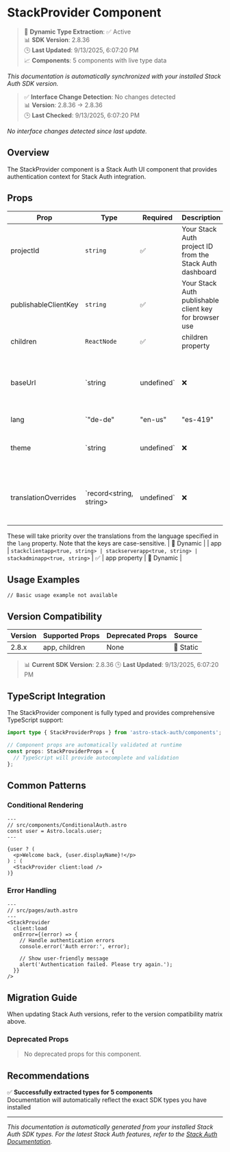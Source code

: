 # StackProvider Component

> 🔄 **Dynamic Type Extraction**: ✅ Active  
> 📊 **SDK Version**: 2.8.36  
> 🕒 **Last Updated**: 9/13/2025, 6:07:20 PM  
> 📈 **Components**: 5 components with live type data

*This documentation is automatically synchronized with your installed Stack Auth SDK version.*

> ✅ **Interface Change Detection**: No changes detected  
> 📊 **Version**: 2.8.36 → 2.8.36  
> 🕒 **Last Checked**: 9/13/2025, 6:07:20 PM

*No interface changes detected since last update.*

## Overview

The StackProvider component is a Stack Auth UI component that provides authentication context for Stack Auth integration.



## Props

| Prop | Type | Required | Description | Source |
|------|------|----------|-------------|--------|
| projectId | `string` | ✅ | Your Stack Auth project ID from the Stack Auth dashboard | 📝 Static |
| publishableClientKey | `string` | ✅ | Your Stack Auth publishable client key for browser use | 📝 Static |
| children | `ReactNode` | ✅ | children property | 🔄 Dynamic |
| baseUrl | `string | undefined` | ❌ | Custom base URL for Stack Auth API (defaults to Stack Auth servers) | 📝 Static |
| lang | `"de-de" | "en-us" | "es-419" | "es-es" | "fr-ca" | "fr-fr" | "it-it" | "ja-jp" | "ko-kr" | "pt-br" | "pt-pt" | "zh-cn" | "zh-tw" | undefined` | ❌ | lang property | 🔄 Dynamic |
| theme | `string | undefined` | ❌ | UI theme preference ("light", "dark", "auto") | 📝 Static |
| translationOverrides | `record<string, string> | undefined` | ❌ | A mapping of English translations to translated equivalents.

These will take priority over the translations from the language specified in the `lang` property. Note that the
keys are case-sensitive. | 🔄 Dynamic |
| app | `stackclientapp<true, string> | stackserverapp<true, string> | stackadminapp<true, string>` | ✅ | app property | 🔄 Dynamic |

## Usage Examples

```astro
// Basic usage example not available
```

## Version Compatibility

| Version | Supported Props | Deprecated Props | Source |
|---------|-----------------|------------------|--------|
| 2.8.x | app, children | None | 📝 Static |

> 📊 **Current SDK Version**: 2.8.36
> 🕒 **Last Updated**: 9/13/2025, 6:07:20 PM


## TypeScript Integration

The StackProvider component is fully typed and provides comprehensive TypeScript support:

```typescript
import type { StackProviderProps } from 'astro-stack-auth/components';

// Component props are automatically validated at runtime
const props: StackProviderProps = {
  // TypeScript will provide autocomplete and validation
};
```

## Common Patterns

### Conditional Rendering

```astro
---
// src/components/ConditionalAuth.astro
const user = Astro.locals.user;
---

{user ? (
  <p>Welcome back, {user.displayName}!</p>
) : (
  <StackProvider client:load />
)}
```

### Error Handling

```astro
---
// src/pages/auth.astro
---
<StackProvider
  client:load
  onError={(error) => {
    // Handle authentication errors
    console.error('Auth error:', error);
    
    // Show user-friendly message
    alert('Authentication failed. Please try again.');
  }}
/>
```

## Migration Guide

When updating Stack Auth versions, refer to the version compatibility matrix above. 

### Deprecated Props

> No deprecated props for this component.


## Recommendations

✅ **Successfully extracted types for 5 components**  
Documentation will automatically reflect the exact SDK types you have installed



---

*This documentation is automatically generated from your installed Stack Auth SDK types. For the latest Stack Auth features, refer to the [Stack Auth Documentation](https://docs.stack-auth.com/).*
